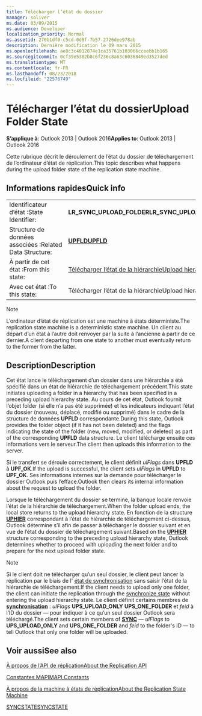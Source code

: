 ```yaml
---
title: Télécharger l’état du dossier
manager: soliver
ms.date: 03/09/2015
ms.audience: Developer
localization_priority: Normal
ms.assetid: 270b1df0-c5cd-0d0f-7b57-2726dee978ab
description: Dernière modification le 09 mars 2015
ms.openlocfilehash: ae8c3c4012874e1ca35761b103066cceebb1b165
ms.sourcegitcommit: 0cf39e5382b8c6f236c8a63c6036849ed3527ded
ms.translationtype: MT
ms.contentlocale: fr-FR
ms.lasthandoff: 08/23/2018
ms.locfileid: "22576749"
---
```

# <a name="upload-folder-state"></a><span data-ttu-id="8eaf7-103">Télécharger l’état du dossier</span><span class="sxs-lookup"><span data-stu-id="8eaf7-103">Upload Folder State</span></span>

  
  
<span data-ttu-id="8eaf7-104">**S’applique à**: Outlook 2013 | Outlook 2016</span><span class="sxs-lookup"><span data-stu-id="8eaf7-104">**Applies to**: Outlook 2013 | Outlook 2016</span></span> 
  
 <span data-ttu-id="8eaf7-105">Cette rubrique décrit le déroulement de l’état du dossier de téléchargement de l’ordinateur d’état de réplication.</span><span class="sxs-lookup"><span data-stu-id="8eaf7-105">This topic describes what happens during the upload folder state of the replication state machine.</span></span> 
  
## <a name="quick-info"></a><span data-ttu-id="8eaf7-106">Informations rapides</span><span class="sxs-lookup"><span data-stu-id="8eaf7-106">Quick info</span></span>

|||
|:-----|:-----|
|<span data-ttu-id="8eaf7-107">Identificateur d’état :</span><span class="sxs-lookup"><span data-stu-id="8eaf7-107">State Identifier:</span></span>  <br/> |<span data-ttu-id="8eaf7-108">**LR_SYNC_UPLOAD_FOLDER**</span><span class="sxs-lookup"><span data-stu-id="8eaf7-108">**LR_SYNC_UPLOAD_FOLDER**</span></span> <br/> |
|<span data-ttu-id="8eaf7-109">Structure de données associées :</span><span class="sxs-lookup"><span data-stu-id="8eaf7-109">Related Data Structure:</span></span>  <br/> |<span data-ttu-id="8eaf7-110">**[UPFLD](upfld.md)**</span><span class="sxs-lookup"><span data-stu-id="8eaf7-110">**[UPFLD](upfld.md)**</span></span> <br/> |
|<span data-ttu-id="8eaf7-111">À partir de cet état :</span><span class="sxs-lookup"><span data-stu-id="8eaf7-111">From this state:</span></span>  <br/> |[<span data-ttu-id="8eaf7-112">Télécharger l’état de la hiérarchie</span><span class="sxs-lookup"><span data-stu-id="8eaf7-112">Upload hierarchy state</span></span>](upload-hierarchy-state.md) <br/> |
|<span data-ttu-id="8eaf7-113">Avec cet état :</span><span class="sxs-lookup"><span data-stu-id="8eaf7-113">To this state:</span></span>  <br/> |<span data-ttu-id="8eaf7-114">Télécharger l’état de la hiérarchie</span><span class="sxs-lookup"><span data-stu-id="8eaf7-114">Upload hierarchy state</span></span>  <br/> |
   
> [!NOTE]
> <span data-ttu-id="8eaf7-115">L’ordinateur d’état de réplication est une machine à états déterministe.</span><span class="sxs-lookup"><span data-stu-id="8eaf7-115">The replication state machine is a deterministic state machine.</span></span> <span data-ttu-id="8eaf7-116">Un client au départ d’un état à l’autre doit renvoyer par la suite à l’ancienne à partir de ce dernier.</span><span class="sxs-lookup"><span data-stu-id="8eaf7-116">A client departing from one state to another must eventually return to the former from the latter.</span></span> 
  
## <a name="description"></a><span data-ttu-id="8eaf7-117">Description</span><span class="sxs-lookup"><span data-stu-id="8eaf7-117">Description</span></span>

<span data-ttu-id="8eaf7-118">Cet état lance le téléchargement d’un dossier dans une hiérarchie a été spécifié dans un état de hiérarchie de téléchargement précédent.</span><span class="sxs-lookup"><span data-stu-id="8eaf7-118">This state initiates uploading a folder in a hierarchy that has been specified in a preceding upload hierarchy state.</span></span> <span data-ttu-id="8eaf7-119">Au cours de cet état, Outlook fournit l’objet folder (si elle n’a pas été supprimée) et les indicateurs indiquant l’état du dossier (nouveau, déplacé, modifié ou supprimé) dans le cadre de la structure de données **UPFLD** correspondante.</span><span class="sxs-lookup"><span data-stu-id="8eaf7-119">During this state, Outlook provides the folder object (if it has not been deleted) and the flags indicating the state of the folder (new, moved, modified, or deleted) as part of the corresponding **UPFLD** data structure.</span></span> <span data-ttu-id="8eaf7-120">Le client télécharge ensuite ces informations vers le serveur.</span><span class="sxs-lookup"><span data-stu-id="8eaf7-120">The client then uploads this information to the server.</span></span> 
  
<span data-ttu-id="8eaf7-121">Si le transfert se déroule correctement, le client définit *ulFlags* dans **UPFLD** à **UPF_OK**.</span><span class="sxs-lookup"><span data-stu-id="8eaf7-121">If the upload is successful, the client sets  *ulFlags*  in **UPFLD** to **UPF_OK**.</span></span> <span data-ttu-id="8eaf7-122">Ses informations internes sur la demande pour télécharger le dossier Outlook puis l’efface.</span><span class="sxs-lookup"><span data-stu-id="8eaf7-122">Outlook then clears its internal information about the request to upload the folder.</span></span> 
  
<span data-ttu-id="8eaf7-123">Lorsque le téléchargement du dossier se termine, la banque locale renvoie l’état de la hiérarchie de téléchargement.</span><span class="sxs-lookup"><span data-stu-id="8eaf7-123">When the folder upload ends, the local store returns to the upload hierarchy state.</span></span> <span data-ttu-id="8eaf7-124">En fonction de la structure **[UPHIER](uphier.md)** correspondant à l’état de hiérarchie de téléchargement ci-dessus, Outlook détermine s’il afin de passer à télécharger le dossier suivant et en vue de l’état du dossier de téléchargement suivant.</span><span class="sxs-lookup"><span data-stu-id="8eaf7-124">Based on the **[UPHIER](uphier.md)** structure corresponding to the preceding upload hierarchy state, Outlook determines whether to proceed with uploading the next folder and to prepare for the next upload folder state.</span></span> 
  
> [!NOTE]
> <span data-ttu-id="8eaf7-125">Si le client doit ne télécharger qu’un seul dossier, le client peut lancer la réplication par le biais de l' [état de synchronisation](synchronize-state.md) sans saisir l’état de la hiérarchie de téléchargement.</span><span class="sxs-lookup"><span data-stu-id="8eaf7-125">If the client needs to upload only one folder, the client can initiate the replication through the [synchronize state](synchronize-state.md) without entering the upload hierarchy state.</span></span> <span data-ttu-id="8eaf7-126">Le client définit certains membres de **[synchronisation](sync.md)** : *ulFlags* **UPS_UPLOAD_ONLY** **UPS_ONE_FOLDER** et *feid* à l’ID du dossier — pour indiquer à ce qu’un seul dossier Outlook sera téléchargé.</span><span class="sxs-lookup"><span data-stu-id="8eaf7-126">The client sets certain members of **[SYNC](sync.md)** —  *ulFlags*  to **UPS_UPLOAD_ONLY** and **UPS_ONE_FOLDER** and  *feid*  to the folder's ID — to tell Outlook that only one folder will be uploaded.</span></span> 
  
## <a name="see-also"></a><span data-ttu-id="8eaf7-127">Voir aussi</span><span class="sxs-lookup"><span data-stu-id="8eaf7-127">See also</span></span>



[<span data-ttu-id="8eaf7-128">À propos de l’API de réplication</span><span class="sxs-lookup"><span data-stu-id="8eaf7-128">About the Replication API</span></span>](about-the-replication-api.md)
  
[<span data-ttu-id="8eaf7-129">Constantes MAPI</span><span class="sxs-lookup"><span data-stu-id="8eaf7-129">MAPI Constants</span></span>](mapi-constants.md)
  
[<span data-ttu-id="8eaf7-130">À propos de la machine à états de réplication</span><span class="sxs-lookup"><span data-stu-id="8eaf7-130">About the Replication State Machine</span></span>](about-the-replication-state-machine.md)
  
[<span data-ttu-id="8eaf7-131">SYNCSTATE</span><span class="sxs-lookup"><span data-stu-id="8eaf7-131">SYNCSTATE</span></span>](syncstate.md)

